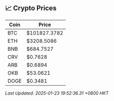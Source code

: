 ## 📈 Crypto Prices

| Coin | Price |
| ---- | ----- |
| BTC | $101827.3782 |
| ETH | $3208.5086 |
| BNB | $684.7527 |
| CRV | $0.7628 |
| ARB | $0.6894 |
| OKB | $53.0621 |
| DOGE | $0.3481 |

_Last Updated: 2025-01-23 19:52:36.31 +0800 HKT_